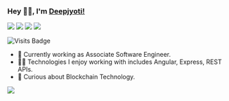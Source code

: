 

### Hey 👋🏽, I'm [Deepjyoti!](https://deepjyotiroy.live) 

[<img src="https://img.shields.io/badge/twitter-%231DA1F2.svg?&style=for-the-badge&logo=twitter&logoColor=white" />](https://twitter.com/de_coder_079) [<img src="https://img.shields.io/badge/linkedin-%230077B5.svg?&style=for-the-badge&logo=linkedin&logoColor=white" />](https://www.linkedin.com/in/deepjyoti-roy-079/) [<img src = "https://img.shields.io/badge/instagram-%23E4405F.svg?&style=for-the-badge&logo=instagram&logoColor=white">](https://www.instagram.com/de_coder_079/) [<img src = "https://img.shields.io/badge/facebook-%231877F2.svg?&style=for-the-badge&logo=facebook&logoColor=white">](https://www.facebook.com/deepjyoti.roy.169) 

![Visits Badge](https://badges.pufler.dev/visits/deepjyotiroy079/deepjyotiroy079) 

- 💼 Currently working as Associate Software Engineer.
- 👨‍💻 Technologies I enjoy working with includes Angular, Express, REST APIs.
- 🧐 Curious about Blockchain Technology.

<p align = "left">
  <img src = "https://github-readme-stats.vercel.app/api?username=deepjyotiroy079&show_icons=true&line_height=33">
</p>
